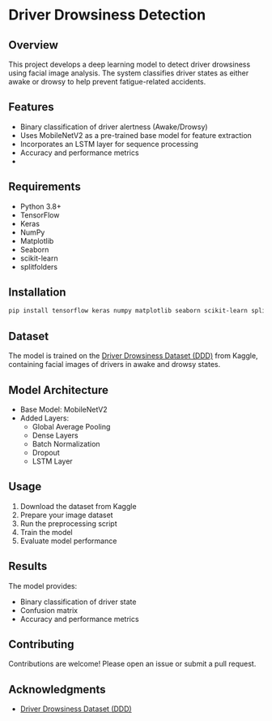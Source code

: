 # Driver Drowsiness Detection

## Overview
This project develops a deep learning model to detect driver drowsiness using facial image analysis. The system classifies driver states as either awake or drowsy to help prevent fatigue-related accidents.

## Features
- Binary classification of driver alertness (Awake/Drowsy)
- Uses MobileNetV2 as a pre-trained base model for feature extraction
- Incorporates an LSTM layer for sequence processing
- Accuracy and performance metrics
- 
## Requirements
- Python 3.8+
- TensorFlow
- Keras
- NumPy
- Matplotlib
- Seaborn
- scikit-learn
- splitfolders

## Installation
```bash
pip install tensorflow keras numpy matplotlib seaborn scikit-learn splitfolders
```

## Dataset
The model is trained on the [Driver Drowsiness Dataset (DDD)](https://www.kaggle.com/datasets/ismailnasri20/driver-drowsiness-dataset-ddd/data) from Kaggle, containing facial images of drivers in awake and drowsy states.

## Model Architecture
- Base Model: MobileNetV2
- Added Layers: 
  - Global Average Pooling
  - Dense Layers
  - Batch Normalization
  - Dropout
  - LSTM Layer

## Usage
1. Download the dataset from Kaggle
2. Prepare your image dataset
3. Run the preprocessing script
4. Train the model
5. Evaluate model performance

## Results
The model provides:
- Binary classification of driver state
- Confusion matrix
- Accuracy and performance metrics

## Contributing
Contributions are welcome! Please open an issue or submit a pull request.

## Acknowledgments
- [Driver Drowsiness Dataset (DDD)](https://www.kaggle.com/datasets/ismailnasri20/driver-drowsiness-dataset-ddd/data)
